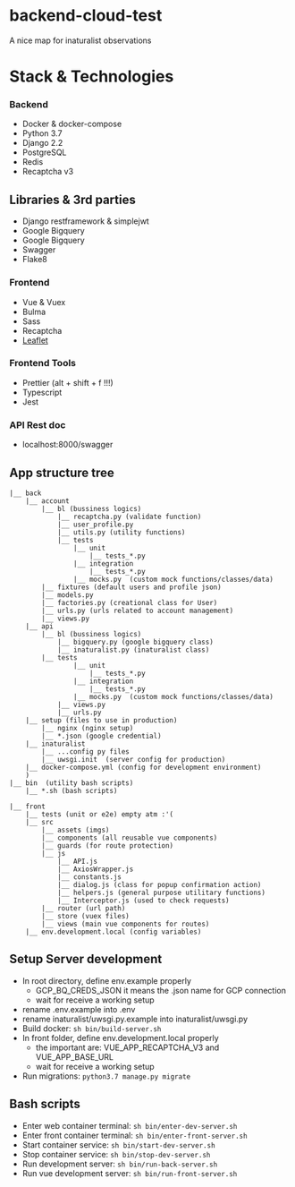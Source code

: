 # backend-cloud-test

 A nice map for inaturalist observations

# Stack & Technologies
### Backend
* Docker & docker-compose
* Python 3.7
* Django 2.2
* PostgreSQL
* Redis
* Recaptcha v3


## Libraries & 3rd parties
* Django restframework & simplejwt
* Google Bigquery
* Google Bigquery
* Swagger
* Flake8

### Frontend
* Vue & Vuex
* Bulma
* Sass
* Recaptcha
* [Leaflet](https://vue2-leaflet.netlify.app/) 

### Frontend Tools
* Prettier (alt + shift + f !!!)
* Typescript
* Jest

### API Rest doc
* localhost:8000/swagger

## App structure tree

```
|__ back
    |__ account
        |__ bl (bussiness logics)
            |__ recaptcha.py (validate function)
            |__ user_profile.py
            |__ utils.py (utility functions)
            |__ tests
                |__ unit
                    |__ tests_*.py
                |__ integration
                    |__ tests_*.py
                |__ mocks.py  (custom mock functions/classes/data)
        |__ fixtures (default users and profile json)
        |__ models.py
        |__ factories.py (creational class for User)
        |__ urls.py (urls related to account management)
        |__ views.py
    |__ api
        |__ bl (bussiness logics)
            |__ bigquery.py (google bigquery class)
            |__ inaturalist.py (inaturalist class)
        |__ tests
                |__ unit
                    |__ tests_*.py
                |__ integration
                    |__ tests_*.py
                |__ mocks.py  (custom mock functions/classes/data)
            |__ views.py
            |__ urls.py
    |__ setup (files to use in production)
        |__ nginx (nginx setup)
        |__ *.json (google credential)
    |__ inaturalist
        |__ ...config py files
        |__ uwsgi.init  (server config for production)
    |__ docker-compose.yml (config for development environment)
    )
|__ bin  (utility bash scripts)
    |__ *.sh (bash scripts)

|__ front
    |__ tests (unit or e2e) empty atm :'(
    |__ src
        |__ assets (imgs)
        |__ components (all reusable vue components)
        |__ guards (for route protection)
        |__ js
            |__ API.js
            |__ AxiosWrapper.js
            |__ constants.js
            |__ dialog.js (class for popup confirmation action)
            |__ helpers.js (general purpose utilitary functions)
            |__ Interceptor.js (used to check requests)
        |__ router (url path)
        |__ store (vuex files)
        |__ views (main vue components for routes)
    |__ env.development.local (config variables)
```

## Setup Server development
* In root directory, define env.example properly
    - GCP_BQ_CREDS_JSON it means the .json name for GCP connection
    - wait for receive a working setup
* rename .env.example into .env
* rename inaturalist/uwsgi.py.example into inaturalist/uwsgi.py
* Build docker: `sh bin/build-server.sh`
* In front folder, define env.development.local properly
    - the important are: VUE_APP_RECAPTCHA_V3 and VUE_APP_BASE_URL
    - wait for receive a working setup
* Run migrations: `python3.7 manage.py migrate`

## Bash scripts
* Enter web container terminal: `sh bin/enter-dev-server.sh`
* Enter front container terminal: `sh bin/enter-front-server.sh`
* Start container service: `sh bin/start-dev-server.sh`
* Stop container service: `sh bin/stop-dev-server.sh`
* Run development server: `sh bin/run-back-server.sh`
* Run vue development server: `sh bin/run-front-server.sh`